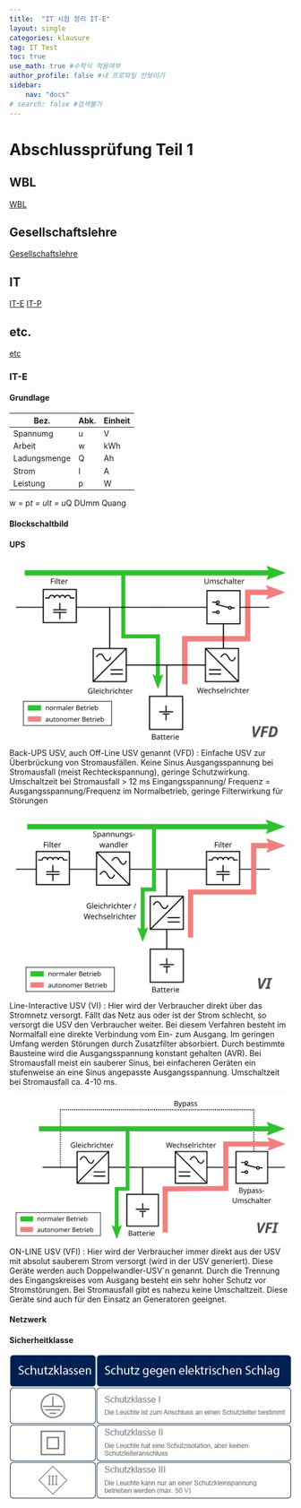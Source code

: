 ```yaml
---
title:  "IT 시험 정리 IT-E"
layout: single
categories: klausure
tag: IT Test
toc: true
use_math: true #수학식 적용여부
author_profile: false #내 프로파일 안보이기
sidebar:
    nav: "docs" 
# search: false #검색불가
---
```


# Abschlussprüfung Teil 1

## WBL
[WBL](https://true85.github.io/klausure/WBL/)
## Gesellschaftslehre
[Gesellschaftslehre](https://true85.github.io/klausure/Gesellschaftslehre/)
## IT
[IT-E](https://true85.github.io/klausure/IT-E/)
[IT-P](https://true85.github.io/klausure/IT-P/)
## etc.
[etc](https://true85.github.io/klausure/etc/)

### IT-E  
#### Grundlage

|Bez. |Abk. |Einheit|
|---|---|---|
|Spannumg |u |V|
|Arbeit |w |kWh|
|Ladungsmenge |Q |Ah|
|Strom |I |A|
|Leistung |p |W|

w = p*t = u*I*t = u*Q
DUmm Quang
#### Blockschaltbild

#### UPS
![VFD_Offline_UPS](/assets/images/VFD_Offline_UPS.svg) 
Back-UPS USV, auch Off-Line USV genannt (VFD)
: Einfache USV zur Überbrückung von Stromausfällen. Keine Sinus Ausgangsspannung bei Stromausfall (meist Rechteckspannung), geringe Schutzwirkung.
Umschaltzeit bei Stromausfall > 12 ms
Eingangsspannung/ Frequenz = Ausgangsspannung/Frequenz im Normalbetrieb, geringe Filterwirkung für Störungen

![VI_Line_Interactive](/assets/images/VI_Line_Interactive.svg) 
Line-Interactive USV (VI)
: Hier wird der Verbraucher direkt über das Stromnetz versorgt. Fällt das Netz aus oder ist der Strom schlecht, so versorgt die USV den Verbraucher weiter. Bei diesem Verfahren besteht im Normalfall eine direkte Verbindung vom Ein- zum Ausgang. Im geringen Umfang werden Störungen durch Zusatzfilter absorbiert. Durch bestimmte Bausteine wird die Ausgangsspannung konstant gehalten (AVR). Bei Stromausfall meist ein sauberer Sinus, bei einfacheren Geräten ein stufenweise an eine Sinus angepasste Ausgangsspannung.  Umschaltzeit bei Stromausfall  ca. 4-10 ms.

![VFI_Online](/assets/images/VFI_Online.svg) 
ON-LINE USV (VFI)
: Hier wird der Verbraucher immer direkt aus der USV mit absolut sauberem Strom versorgt (wird in der USV generiert). Diese Geräte werden auch Doppelwandler-USV`n genannt. Durch die Trennung des Eingangskreises vom Ausgang besteht ein sehr hoher Schutz vor Stromstörungen. Bei Stromausfall gibt es nahezu keine Umschaltzeit. Diese Geräte sind auch für den Einsatz an Generatoren geeignet.

#### Netzwerk

#### Sicherheitklasse 
![Schutzklassen](/assets/images/Schutzklassen.jpg) 


```
```

 